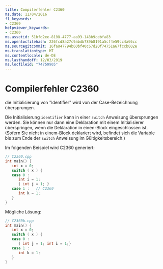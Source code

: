 ```yaml
---
title: Compilerfehler C2360
ms.date: 11/04/2016
f1_keywords:
- C2360
helpviewer_keywords:
- C2360
ms.assetid: 51bfd2ee-8108-4777-aa93-148b9cebfa83
ms.openlocfilehash: 226fcd8a27c9abdb789b8191a5cf4e59cc4a66cc
ms.sourcegitcommit: 16fa847794b60bf40c67d20f74751a67fccb602e
ms.translationtype: MT
ms.contentlocale: de-DE
ms.lasthandoff: 12/03/2019
ms.locfileid: "74759905"
---
```

# <a name="compiler-error-c2360"></a>Compilerfehler C2360

die Initialisierung von "Identifier" wird von der Case-Bezeichnung übersprungen.

Die Initialisierung `identifier` kann in einer `switch` Anweisung übersprungen werden. Sie können nur dann eine Deklaration mit einem Initialisierer überspringen, wenn die Deklaration in einen-Block eingeschlossen ist. (Sofern Sie nicht in einem-Block deklariert wird, befindet sich die Variable bis zum Ende der `switch` Anweisung im Gültigkeitsbereich.)

Im folgenden Beispiel wird C2360 generiert:

```cpp
// C2360.cpp
int main() {
   int x = 0;
   switch ( x ) {
   case 0 :
      int i = 1;
      { int j = 1; }
   case 1 :   // C2360
      int k = 1;
   }
}
```

Mögliche Lösung:

```cpp
// C2360b.cpp
int main() {
   int x = 0;
   switch ( x ) {
   case 0 :
      { int j = 1; int i = 1;}
   case 1 :
      int k = 1;
   }
}
```
